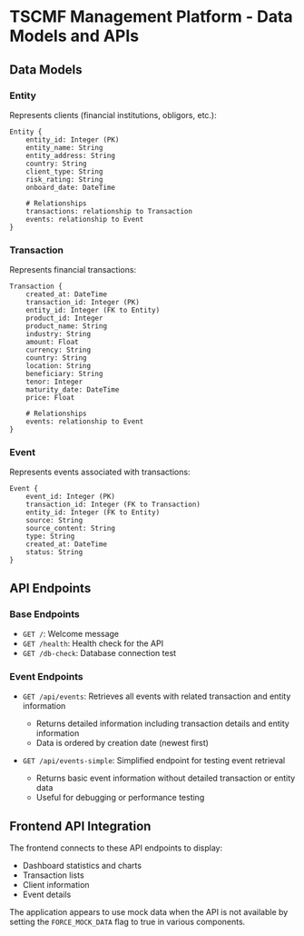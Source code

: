 # TSCMF Management Platform - Data Models and APIs

## Data Models

### Entity
Represents clients (financial institutions, obligors, etc.):

```
Entity {
    entity_id: Integer (PK)
    entity_name: String
    entity_address: String
    country: String
    client_type: String
    risk_rating: String
    onboard_date: DateTime
    
    # Relationships
    transactions: relationship to Transaction
    events: relationship to Event
}
```

### Transaction
Represents financial transactions:

```
Transaction {
    created_at: DateTime
    transaction_id: Integer (PK)
    entity_id: Integer (FK to Entity)
    product_id: Integer
    product_name: String
    industry: String
    amount: Float
    currency: String
    country: String
    location: String
    beneficiary: String
    tenor: Integer
    maturity_date: DateTime
    price: Float
    
    # Relationships
    events: relationship to Event
}
```

### Event
Represents events associated with transactions:

```
Event {
    event_id: Integer (PK)
    transaction_id: Integer (FK to Transaction)
    entity_id: Integer (FK to Entity)
    source: String
    source_content: String
    type: String
    created_at: DateTime
    status: String
}
```

## API Endpoints

### Base Endpoints
- `GET /`: Welcome message
- `GET /health`: Health check for the API
- `GET /db-check`: Database connection test

### Event Endpoints
- `GET /api/events`: Retrieves all events with related transaction and entity information
  - Returns detailed information including transaction details and entity information
  - Data is ordered by creation date (newest first)

- `GET /api/events-simple`: Simplified endpoint for testing event retrieval
  - Returns basic event information without detailed transaction or entity data
  - Useful for debugging or performance testing

## Frontend API Integration

The frontend connects to these API endpoints to display:
- Dashboard statistics and charts
- Transaction lists
- Client information
- Event details

The application appears to use mock data when the API is not available by setting the `FORCE_MOCK_DATA` flag to true in various components. 